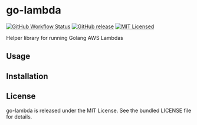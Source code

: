 go-lambda
=========

[![GitHub Workflow Status](https://img.shields.io/actions/github/workflow/status/akerl/go-lambda/build.yml?branch=main)](https://github.com/akerl/go-lambda/actions)
[![GitHub release](https://img.shields.io/github/release/akerl/go-lambda.svg)](https://github.com/akerl/go-lambda/releases)
[![MIT Licensed](https://img.shields.io/badge/license-MIT-green.svg)](https://tldrlegal.com/license/mit-license)

Helper library for running Golang AWS Lambdas

## Usage

## Installation

## License

go-lambda is released under the MIT License. See the bundled LICENSE file for details.
